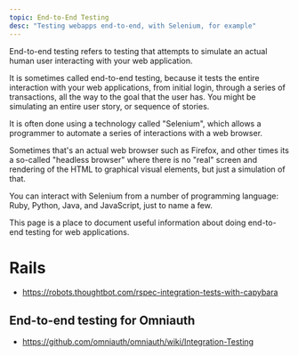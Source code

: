 ```yaml
---
topic: End-to-End Testing
desc: "Testing webapps end-to-end, with Selenium, for example"
---
```


End-to-end testing refers to testing that attempts to simulate an actual human user interacting with your web application.

It is sometimes called end-to-end testing, because it tests the entire interaction with your web applications, from initial login, through
a series of transactions, all the way to the goal that the user has.  You might be simulating an entire user story, or sequence of stories.

It is often done using a technology called "Selenium", which allows a programmer to automate a series of interactions with a web browser.

Sometimes that's an actual web browser such as Firefox, and other times its a so-called "headless browser" where there is no "real" screen and rendering of the HTML to
graphical visual elements, but just a simulation of that.

You can interact with Selenium from a number of programming language: Ruby, Python, Java, and JavaScript, just to name a few.

This page is a place to document useful information about doing end-to-end testing for web applications.

# Rails

* <https://robots.thoughtbot.com/rspec-integration-tests-with-capybara>


## End-to-end testing for Omniauth

* <https://github.com/omniauth/omniauth/wiki/Integration-Testing>
